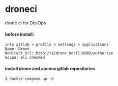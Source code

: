 # droneci
drone ci for DevOps

#### before install:
```
into gitlab > profile > settings > applications
Name: Drone
Redirect Url: http://${drone_host}:8083/authorize
Scops: all checked
```
####  install drone and access gitlab repositories
```
$ docker-compose up -d 
```

